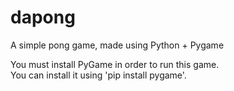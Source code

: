 # dapong
 A simple pong game, made using Python + Pygame  

 You must install PyGame in order to run this game.  
 You can install it using 'pip install pygame'.
